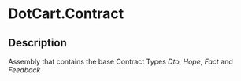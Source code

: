 # DotCart.Contract

## Description
Assembly that contains the base Contract Types _Dto_, _Hope_, _Fact_ and _Feedback_